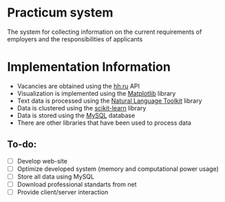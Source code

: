# Practicum system

The system for collecting information on the current requirements of employers and the responsibilities of applicants

# Implementation Information

- Vacancies are obtained using the [hh.ru](https://github.com/hhru/api) API
- Visualization is implemented using the [Matplotlib](https://matplotlib.org/) library
- Text data is processed using the [Natural Language Toolkit](https://www.nltk.org/) library
- Data is clustered using the [scikit-learn](https://scikit-learn.org/stable/index.html) library
- Data is stored using the [MySQL](https://www.mysql.com/) database
- There are other libraries that have been used to process data

## To-do:

* [ ] Develop web-site
* [ ] Optimize developed system (memory and computational power usage)
* [ ] Store all data using MySQL
* [ ] Download professional standarts from net
* [ ] Provide client/server interaction
